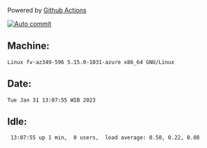 Powered by [Github Actions](https://github.com/features/actions)

[![Auto commit](https://github.com/hiage/workstation/workflows/Auto%20commit/badge.svg)](https://github.com/hiage/workstation/actions?query=workflow%3A%22Auto+commit%22)

## Machine:
```
Linux fv-az349-596 5.15.0-1031-azure x86_64 GNU/Linux
```
## Date:
```
Tue Jan 31 13:07:55 WIB 2023
```
## Idle:
```
 13:07:55 up 1 min,  0 users,  load average: 0.50, 0.22, 0.08
```
